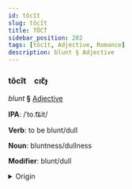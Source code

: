 ```yaml
---
id: tôcît
slug: tôcît
title: TÔCT
sidebar_position: 282
tags: [tôcît, Adjective, Romance]
description: blunt § Adjective
---
```


### tôcît&emsp;<span kind="abugida">cıꞇ̆ɟ</span>

*blunt* **§** [Adjective](../../tags/Adjective)

**IPA**: /ˈto.t͡ɕit/

**Verb**: to be blunt/dull

**Noun**: bluntness/dullness

**Modifier**: blunt/dull

<details>
    <summary>Origin</summary>
    Romanian tocit /toˈt͡ʃit/<br/>
    <em>Romance Language Family</em>
</details>